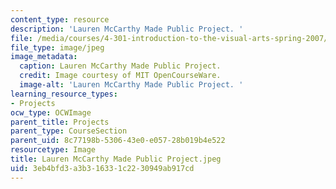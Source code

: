 ```yaml
---
content_type: resource
description: 'Lauren McCarthy Made Public Project. '
file: /media/courses/4-301-introduction-to-the-visual-arts-spring-2007/3eb4bfd3a3b316331c2230949ab917cd_LaurenMcCarthyMadePublicProject.jpeg
file_type: image/jpeg
image_metadata:
  caption: Lauren McCarthy Made Public Project.
  credit: Image courtesy of MIT OpenCourseWare.
  image-alt: 'Lauren McCarthy Made Public Project. '
learning_resource_types:
- Projects
ocw_type: OCWImage
parent_title: Projects
parent_type: CourseSection
parent_uid: 8c77198b-5306-43e0-e057-28b019b4e522
resourcetype: Image
title: Lauren McCarthy Made Public Project.jpeg
uid: 3eb4bfd3-a3b3-1633-1c22-30949ab917cd
---
```

